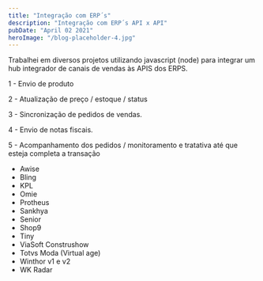 ```yaml
---
title: "Integração com ERP´s"
description: "Integração com ERP´s API x API"
pubDate: "April 02 2021"
heroImage: "/blog-placeholder-4.jpg"
---
```


Trabalhei em diversos projetos utilizando javascript (node) para integrar um hub integrador de canais de vendas às APIS dos ERPS.

1 - Envio de produto

2 - Atualização de preço / estoque / status

3 - Sincronização de pedidos de vendas.

4 - Envio de notas fiscais.

5 - Acompanhamento dos pedidos / monitoramento e tratativa até que esteja completa a transação

- Awise
- Bling
- KPL
- Omie
- Protheus
- Sankhya
- Senior
- Shop9
- Tiny
- ViaSoft Construshow
- Totvs Moda (Virtual age)
- Winthor v1 e v2
- WK Radar

